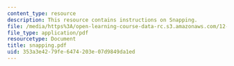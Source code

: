```yaml
---
content_type: resource
description: This resource contains instructions on Snapping.
file: /media/https%3A/open-learning-course-data-rc.s3.amazonaws.com/12-114-field-geology-i-fall-2005/353a3e4279fe6474203e07d9849da1ed_snapping.pdf
file_type: application/pdf
resourcetype: Document
title: snapping.pdf
uid: 353a3e42-79fe-6474-203e-07d9849da1ed
---
```


